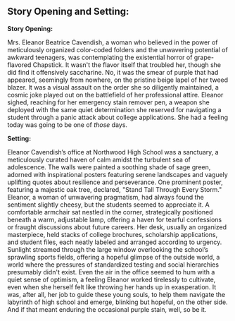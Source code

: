 ## Story Opening and Setting:

**Story Opening:**

Mrs. Eleanor Beatrice Cavendish, a woman who believed in the power of meticulously organized color-coded folders and the unwavering potential of awkward teenagers, was contemplating the existential horror of grape-flavored Chapstick. It wasn't the flavor itself that troubled her, though she did find it offensively saccharine. No, it was the smear of purple that had appeared, seemingly from nowhere, on the pristine beige lapel of her tweed blazer. It was a visual assault on the order she so diligently maintained, a cosmic joke played out on the battlefield of her professional attire. Eleanor sighed, reaching for her emergency stain remover pen, a weapon she deployed with the same quiet determination she reserved for navigating a student through a panic attack about college applications. She had a feeling today was going to be one of *those* days.

**Setting:**

Eleanor Cavendish’s office at Northwood High School was a sanctuary, a meticulously curated haven of calm amidst the turbulent sea of adolescence. The walls were painted a soothing shade of sage green, adorned with inspirational posters featuring serene landscapes and vaguely uplifting quotes about resilience and perseverance. One prominent poster, featuring a majestic oak tree, declared, "Stand Tall Through Every Storm." Eleanor, a woman of unwavering pragmatism, had always found the sentiment slightly cheesy, but the students seemed to appreciate it. A comfortable armchair sat nestled in the corner, strategically positioned beneath a warm, adjustable lamp, offering a haven for tearful confessions or fraught discussions about future careers. Her desk, usually an organized masterpiece, held stacks of college brochures, scholarship applications, and student files, each neatly labeled and arranged according to urgency. Sunlight streamed through the large window overlooking the school’s sprawling sports fields, offering a hopeful glimpse of the outside world, a world where the pressures of standardized testing and social hierarchies presumably didn't exist. Even the air in the office seemed to hum with a quiet sense of optimism, a feeling Eleanor worked tirelessly to cultivate, even when she herself felt like throwing her hands up in exasperation. It was, after all, her job to guide these young souls, to help them navigate the labyrinth of high school and emerge, blinking but hopeful, on the other side. And if that meant enduring the occasional purple stain, well, so be it.
